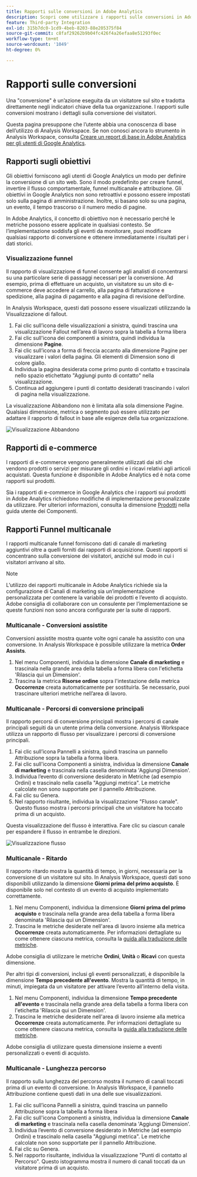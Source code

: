 ```yaml
---
title: Rapporti sulle conversioni in Adobe Analytics
description: Scopri come utilizzare i rapporti sulle conversioni in Adobe Analytics.
feature: Third-party Integration
exl-id: 315b7dc0-1cd9-4beb-8203-88e205375f84
source-git-commit: c8faf29262b9b04fc426f4a26efaa8e51293f0ec
workflow-type: tm+mt
source-wordcount: '1049'
ht-degree: 0%

---
```


# Rapporti sulle conversioni

Una &quot;conversione&quot; è un’azione eseguita da un visitatore sul sito e tradotta direttamente negli indicatori chiave della tua organizzazione. I rapporti sulle conversioni mostrano i dettagli sulla conversione dei visitatori.

Questa pagina presuppone che l’utente abbia una conoscenza di base dell’utilizzo di Analysis Workspace. Se non conosci ancora lo strumento in Analysis Workspace, consulta [Creare un report di base in Adobe Analytics per gli utenti di Google Analytics](create-report.md).

## Rapporti sugli obiettivi

Gli obiettivi forniscono agli utenti di Google Analytics un modo per definire la conversione di un sito web. Sono il modo predefinito per creare funnel, invertire il flusso comportamentale, funnel multicanale e attribuzione. Gli obiettivi in Google Analytics non sono retroattivi e possono essere impostati solo sulla pagina di amministrazione. Inoltre, si basano solo su una pagina, un evento, il tempo trascorso o il numero medio di pagine.

In Adobe Analytics, il concetto di obiettivo non è necessario perché le metriche possono essere applicate in qualsiasi contesto. Se l’implementazione soddisfa gli eventi da monitorare, puoi modificare qualsiasi rapporto di conversione e ottenere immediatamente i risultati per i dati storici.

### Visualizzazione funnel

Il rapporto di visualizzazione di funnel consente agli analisti di concentrarsi su una particolare serie di passaggi necessari per la conversione. Ad esempio, prima di effettuare un acquisto, un visitatore su un sito di e-commerce deve accedere al carrello, alla pagina di fatturazione e spedizione, alla pagina di pagamento e alla pagina di revisione dell’ordine.

In Analysis Workspace, questi dati possono essere visualizzati utilizzando la Visualizzazione di fallout.

1. Fai clic sull’icona delle visualizzazioni a sinistra, quindi trascina una visualizzazione Fallout nell’area di lavoro sopra la tabella a forma libera
2. Fai clic sull&#39;icona dei componenti a sinistra, quindi individua la dimensione **Pagine**.
3. Fai clic sull’icona a forma di freccia accanto alla dimensione Pagine per visualizzare i valori della pagina. Gli elementi di Dimension sono di colore giallo.
4. Individua la pagina desiderata come primo punto di contatto e trascinala nello spazio etichettato &quot;Aggiungi punto di contatto&quot; nella visualizzazione.
5. Continua ad aggiungere i punti di contatto desiderati trascinando i valori di pagina nella visualizzazione.

La visualizzazione Abbandono non è limitata alla sola dimensione Pagine. Qualsiasi dimensione, metrica o segmento può essere utilizzato per adattare il rapporto di fallout in base alle esigenze della tua organizzazione.

![Visualizzazione Abbandono](/help/technotes/ga-to-aa/assets/fallout.png)

## Rapporti di e-commerce

I rapporti di e-commerce vengono generalmente utilizzati dai siti che vendono prodotti o servizi per misurare gli ordini e i ricavi relativi agli articoli acquistati. Questa funzione è disponibile in Adobe Analytics ed è nota come rapporti sui prodotti.

Sia i rapporti di e-commerce in Google Analytics che i rapporti sui prodotti in Adobe Analytics richiedono modifiche di implementazione personalizzate da utilizzare. Per ulteriori informazioni, consulta la dimensione [Prodotti](/help/components/dimensions/product.md) nella guida utente dei Componenti.

## Rapporti Funnel multicanale

I rapporti multicanale funnel forniscono dati di canale di marketing aggiuntivi oltre a quelli forniti dai rapporti di acquisizione. Questi rapporti si concentrano sulla conversione dei visitatori, anziché sul modo in cui i visitatori arrivano al sito.

>[!NOTE]
>
> L’utilizzo dei rapporti multicanale in Adobe Analytics richiede sia la configurazione di Canali di marketing sia un’implementazione personalizzata per contenere la variabile dei prodotti e l’evento di acquisto. Adobe consiglia di collaborare con un consulente per l’implementazione se queste funzioni non sono ancora configurate per la suite di rapporti.

### Multicanale - Conversioni assistite

Conversioni assistite mostra quante volte ogni canale ha assistito con una conversione. In Analysis Workspace è possibile utilizzare la metrica **Order Assists**.

1. Nel menu Componenti, individua la dimensione **Canale di marketing** e trascinala nella grande area della tabella a forma libera con l&#39;etichetta &#39;Rilascia qui un Dimension&#39;.
2. Trascina la metrica **Risorse ordine** sopra l&#39;intestazione della metrica **Occorrenze** creata automaticamente per sostituirla. Se necessario, puoi trascinare ulteriori metriche nell’area di lavoro.

### Multicanale - Percorsi di conversione principali

Il rapporto percorsi di conversione principali mostra i percorsi di canale principali seguiti da un utente prima della conversione. Analysis Workspace utilizza un rapporto di flusso per visualizzare i percorsi di conversione principali.

1. Fai clic sull’icona Pannelli a sinistra, quindi trascina un pannello Attribuzione sopra la tabella a forma libera.
2. Fai clic sull&#39;icona Componenti a sinistra, individua la dimensione **Canale di marketing** e trascinala nella casella denominata &#39;Aggiungi Dimension&#39;.
3. Individua l’evento di conversione desiderato in Metriche (ad esempio Ordini) e trascinalo nella casella &quot;Aggiungi metrica&quot;. Le metriche calcolate non sono supportate per il pannello Attribuzione.
4. Fai clic su Genera.
5. Nel rapporto risultante, individua la visualizzazione &quot;Flusso canale&quot;. Questo flusso mostra i percorsi principali che un visitatore ha toccato prima di un acquisto.

Questa visualizzazione del flusso è interattiva. Fare clic su ciascun canale per espandere il flusso in entrambe le direzioni.

![Visualizzazione flusso](/help/technotes/ga-to-aa/assets/flow.png)

### Multicanale - Ritardo

Il rapporto ritardo mostra la quantità di tempo, in giorni, necessaria per la conversione di un visitatore sul sito. In Analysis Workspace, questi dati sono disponibili utilizzando la dimensione **Giorni prima del primo acquisto**. È disponibile solo nel contesto di un evento di acquisto implementato correttamente.

1. Nel menu Componenti, individua la dimensione **Giorni prima del primo acquisto** e trascinala nella grande area della tabella a forma libera denominata &#39;Rilascia qui un Dimension&#39;.
2. Trascina le metriche desiderate nell&#39;area di lavoro insieme alla metrica **Occorrenze** creata automaticamente. Per informazioni dettagliate su come ottenere ciascuna metrica, consulta la [guida alla traduzione delle metriche](common-metrics.md).

Adobe consiglia di utilizzare le metriche **Ordini**, **Unità** o **Ricavi** con questa dimensione.

Per altri tipi di conversioni, inclusi gli eventi personalizzati, è disponibile la dimensione **Tempo precedente all&#39;evento**. Mostra la quantità di tempo, in minuti, impiegata da un visitatore per attivare l’evento all’interno della visita.

1. Nel menu Componenti, individua la dimensione **Tempo precedente all&#39;evento** e trascinala nella grande area della tabella a forma libera con l&#39;etichetta &#39;Rilascia qui un Dimension&#39;.
2. Trascina le metriche desiderate nell&#39;area di lavoro insieme alla metrica **Occorrenze** creata automaticamente. Per informazioni dettagliate su come ottenere ciascuna metrica, consulta la [guida alla traduzione delle metriche](common-metrics.md).

Adobe consiglia di utilizzare questa dimensione insieme a eventi personalizzati o eventi di acquisto.

### Multicanale - Lunghezza percorso

Il rapporto sulla lunghezza del percorso mostra il numero di canali toccati prima di un evento di conversione. In Analysis Workspace, il pannello Attribuzione contiene questi dati in una delle sue visualizzazioni.

1. Fai clic sull’icona Pannelli a sinistra, quindi trascina un pannello Attribuzione sopra la tabella a forma libera
2. Fai clic sull&#39;icona Componenti a sinistra, individua la dimensione **Canale di marketing** e trascinala nella casella denominata &#39;Aggiungi Dimension&#39;.
3. Individua l’evento di conversione desiderato in Metriche (ad esempio Ordini) e trascinalo nella casella &quot;Aggiungi metrica&quot;. Le metriche calcolate non sono supportate per il pannello Attribuzione.
4. Fai clic su Genera.
5. Nel rapporto risultante, individua la visualizzazione &quot;Punti di contatto al Percorso&quot;. Questo istogramma mostra il numero di canali toccati da un visitatore prima di un acquisto.
